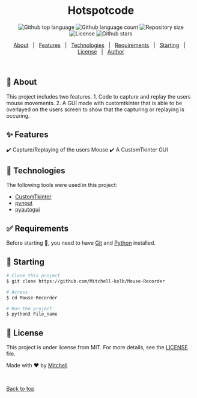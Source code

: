 

<h1 align="center">Hotspotcode</h1>

<p align="center">
  <img alt="Github top language" src="https://img.shields.io/github/languages/top/Mitchell-kolb/customTkinter?color=56BEB8">

  <img alt="Github language count" src="https://img.shields.io/github/languages/count/Mitchell-kolb/customTkinter?color=56BEB8">

  <img alt="Repository size" src="https://img.shields.io/github/repo-size/Mitchell-kolb/customTkinter?color=56BEB8">

  <img alt="License" src="https://img.shields.io/github/license/Mitchell-kolb/customTkinter?color=56BEB8">

  <img alt="Github stars" src="https://img.shields.io/github/stars/Mitchell-kolb/customTkinter?color=56BEB8" />
</p>


<p align="center">
  <a href="#dart-about">About</a> &#xa0; | &#xa0; 
  <a href="#sparkles-features">Features</a> &#xa0; | &#xa0;
  <a href="#rocket-technologies">Technologies</a> &#xa0; | &#xa0;
  <a href="#white_check_mark-requirements">Requirements</a> &#xa0; | &#xa0;
  <a href="#checkered_flag-starting">Starting</a> &#xa0; | &#xa0;
  <a href="#memo-license">License</a> &#xa0; | &#xa0;
  <a href="https://github.com/Mitchell-kolb" target="_blank">Author</a>
</p>

<br>

## :dart: About ##

This project includes two features. 1. Code to capture and replay the users mouse movements. 2. A GUI made with customtkinter that is able to be overlayed on the users screen to show that the capturing or replaying is occuring. 

## :sparkles: Features ##

:heavy_check_mark: Capture/Replaying of the users Mouse
:heavy_check_mark: A CustomTkinter GUI


## :rocket: Technologies ##

The following tools were used in this project:

- [CustomTkinter](https://customtkinter.tomschimansky.com/)
- [pynput](https://pynput.readthedocs.io/en/latest/index.html)
- [pyautogui](https://pyautogui.readthedocs.io/en/latest/)

## :white_check_mark: Requirements ##

Before starting :checkered_flag:, you need to have [Git](https://git-scm.com) and [Python](https://www.python.org/downloads/) installed.

## :checkered_flag: Starting ##

```bash
# Clone this project
$ git clone https://github.com/Mitchell-kolb/Mouse-Recorder

# Access
$ cd Mouse-Recorder

# Run the project
$ python3 File_name

```

## :memo: License ##

This project is under license from MIT. For more details, see the [LICENSE](LICENSE.md) file.


Made with :heart: by <a href="https://github.com/Mitchell-kolb" target="_blank">Mitchell</a>

&#xa0;

<a href="#top">Back to top</a>
